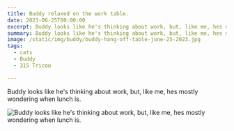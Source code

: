 ```yaml
---
title: Buddy relaxed on the work table.
date: 2023-06-25T00:00:00
excerpt: Buddy looks like he's thinking about work, but, like me, hes mostly wondering when lunch is.
summary: Buddy looks like he's thinking about work, but, like me, hes mostly wondering when lunch is.
image: /static/img/buddy/buddy-hang-off-table-june-25-2023.jpg
tags:
  - cats
  - Buddy
  - 315 Tricou

---
```


Buddy looks like he's thinking about work, but, like me, hes mostly wondering when lunch is.

![Buddy looks like he's thinking about work, but, like me, hes mostly wondering when lunch is.](/static/img/buddy/buddy-hang-off-table-june-25-2023.jpg)